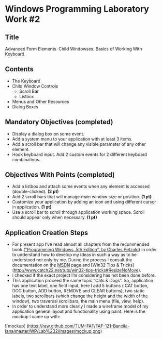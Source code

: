Windows Programming Laboratory Work #2
======================================

Title
-----
Advanced Form Elements. Child Windowses. Basics of Working With Keyboard.

Contents
--------
- The Keyboard
- Child Window Controls
  - Scroll Bar
  - Listbox
- Menus and Other Resources
- Dialog Boxes

Mandatory Objectives (completed)
--------------------------------
- Display a dialog box on some event.
- Add a system menu to your application with at least 3 items.
- Add a scroll bar that will change any visible parameter of any other element.
- Hook keyboard input. Add 2 custom events for 2 different keyboard combinations.

Objectives With Points (completed)
----------------------------------
- Add a listbox and attach some events when any element is accessed (double-clicked). **(2 pt)**
- Add 2 scroll bars that will manage main window size or position. **(1 pt)**
- Customize your application by adding an icon and using different cursor in application. **(1 pt)**
- Use a scroll bar to scroll through application working space. Scroll should appear only when necessary. **(1 pt)**

Application Creation Steps
--------------------------
*	For present app I’ve read almost all chapters from the recommended book (["Programming Windows, 5th Edition", by Charles Petzold](http://www.charlespetzold.com/pw5/)) in order to understand how to develop my ideas in such a way as to be understood not only by me. During the process I consult the documentation on the [MSDN](http://msdn.microsoft.com) page and [Win32 Tips & Tricks] (http://www.catch22.net/tuts/win32-tips-tricks#ResizeNoMove).
*	I checked if the exact project I’m considering has not been done before.
*	This application proceed the same topic “Cats & Dogs”. So, application has one text label, one field input, here I add 5 buttons ( CAT button, DOG button, ADD button, REMOVE and CLEAR buttons), two static labels, two scrollbars (which change the height and the width of the window), two traversal scrollbars, the main menu (file, view, help).
*	In order to understand more clearly I made a wireframe model of my application general layout and functionality using paint. Here is the mockup I came up with:

![mockup] (https://raw.github.com/TUM-FAF/FAF-121-Bancila-Iana/master/WP/Lab%232/Images/mockup.png)
